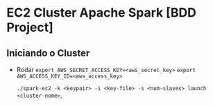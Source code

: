 # EC2 Cluster Apache Spark [BDD Project]

## Iniciando o Cluster

-   Rodar
    	`export AWS_SECRET_ACCESS_KEY=<aws_secret_key>`
	`export AWS_ACCESS_KEY_ID=<aws_access_key>`

    `./spark-ec2 -k <keypair> -i <key-file> -s <num-slaves> launch <cluster-nome>`,
